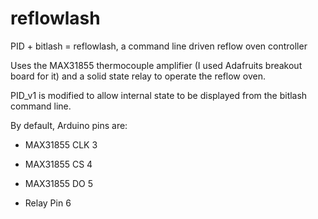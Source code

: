 reflowlash
==========

PID + bitlash = reflowlash, a command line driven reflow oven controller

Uses the MAX31855 thermocouple amplifier (I used Adafruits breakout board for it) and a solid state
relay to operate the reflow oven.

PID_v1 is modified to allow internal state to be displayed from the bitlash command line.

By default, Arduino pins are:

  * MAX31855 CLK  3
  * MAX31855  CS  4
  * MAX31855  DO  5

  * Relay Pin     6


